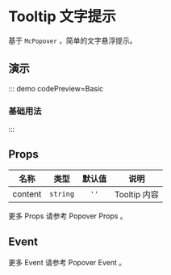 <script setup>
import Basic from '@/tooltip/demos/DemoBasic.vue'
import { McTextLink } from 'meetcode-ui'
</script>

# Tooltip 文字提示

基于 `McPopover` ，简单的文字悬浮提示。

## 演示

::: demo codePreview=Basic

### 基础用法

<Basic />
:::

## Props

|  名称   |   类型   | 默认值 |     说明     |
| :-----: | :------: | :----: | :----------: |
| content | `string` |  `''`  | Tooltip 内容 |

更多 Props 请参考 <McTextLink to="Popover#props">Popover Props</McTextLink> 。

## Event

更多 Event 请参考 <McTextLink to="Popover#event">Popover Event</McTextLink> 。
